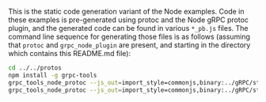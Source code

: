 This is the static code generation variant of the Node examples. Code in these examples is pre-generated using protoc and the Node gRPC protoc plugin, and the generated code can be found in various `*_pb.js` files. The command line sequence for generating those files is as follows (assuming that `protoc` and `grpc_node_plugin` are present, and starting in the directory which contains this README.md file):

```sh
cd ../../protos
npm install -g grpc-tools
grpc_tools_node_protoc --js_out=import_style=commonjs,binary:../gRPC/static_codegen/ --grpc_out=grpc_js:../gRPC/static_codegen helloworld.proto
grpc_tools_node_protoc --js_out=import_style=commonjs,binary:../gRPC/static_codegen/route_guide/ --grpc_out=grpc_js:../gRPC/static_codegen/route_guide/ route_guide.proto
```
